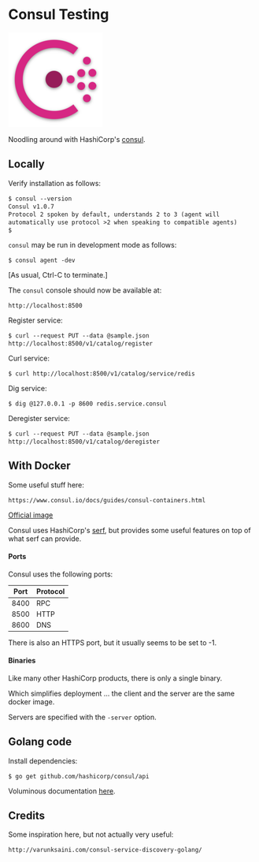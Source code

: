 # Consul Testing

![Consul logo](images/consul_logo.png)

Noodling around with HashiCorp's [consul](https://www.consul.io/).

## Locally

Verify installation as follows:

```
$ consul --version
Consul v1.0.7
Protocol 2 spoken by default, understands 2 to 3 (agent will automatically use protocol >2 when speaking to compatible agents)
$
```

`consul` may be run in development mode as follows:

```
$ consul agent -dev
```

[As usual, Ctrl-C to terminate.]

The `consul` console should now be available at:

    http://localhost:8500

Register service:

```
$ curl --request PUT --data @sample.json http://localhost:8500/v1/catalog/register
```

Curl service:

```
$ curl http://localhost:8500/v1/catalog/service/redis
```

Dig service:

```
$ dig @127.0.0.1 -p 8600 redis.service.consul
```

Deregister service:

```
$ curl --request PUT --data @sample.json http://localhost:8500/v1/catalog/deregister
```

## With Docker

Some useful stuff here:

    https://www.consul.io/docs/guides/consul-containers.html

[Official image](https://hub.docker.com/_/consul/)

Consul uses HashiCorp's [serf](https://github.com/hashicorp/serf),
but provides some useful features on top of what serf can provide.

#### Ports

Consul uses the following ports:

Port | Protocol
---- | --------
8400 | RPC
8500 | HTTP
8600 | DNS

There is also an HTTPS port, but it usually seems to be set to -1.

#### Binaries

Like many other HashiCorp products, there is only a single binary.

Which simplifies deployment ... the client and the server are the same docker image.

Servers are specified with the `-server` option.

## Golang code

Install dependencies:

    $ go get github.com/hashicorp/consul/api

Voluminous documentation [here](https://godoc.org/github.com/hashicorp/consul/api).

## Credits

Some inspiration here, but not actually very useful:

    http://varunksaini.com/consul-service-discovery-golang/
